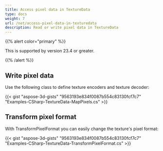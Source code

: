 ```yaml
---
title: Access pixel data in TextureData
type: docs
weight: 7
url: /net/access-pixel-data-in-texturedata
description: Read or write pixel data in TextureData
---
```


{{% alert color="primary" %}}

This is supported by version 23.4 or greater.

{{% /alert %}}



## **Write pixel data**

Use the following class to define texture encoders and texture decoder:


{{< gist "aspose-3d-gists" "9563193e834f0087b554c83130fcf7c7" "Examples-CSharp-TextureData-MapPixels.cs" >}}

## **Transform pixel format**

With TransformPixelFormat you can easily change the texture's pixel format:

{{< gist "aspose-3d-gists" "9563193e834f0087b554c83130fcf7c7" "Examples-CSharp-TextureData-TransformPixelFormat.cs" >}}

